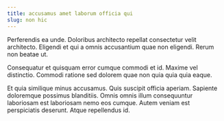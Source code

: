 ```yaml
---
title: accusamus amet laborum officia qui
slug: non hic
---
```


Perferendis ea unde. Doloribus architecto repellat consectetur velit architecto. Eligendi et qui a omnis accusantium quae non eligendi. Rerum non beatae ut.

Consequatur et quisquam error cumque commodi et id. Maxime vel distinctio. Commodi ratione sed dolorem quae non quia quia quia eaque.

Et quia similique minus accusamus. Quis suscipit officia aperiam. Sapiente doloremque possimus blanditiis. Omnis omnis illum consequuntur laboriosam est laboriosam nemo eos cumque. Autem veniam est perspiciatis deserunt. Atque repellendus id.
